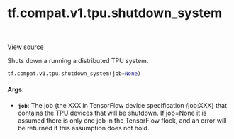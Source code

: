 <div itemscope itemtype="http://developers.google.com/ReferenceObject">
<meta itemprop="name" content="tf.compat.v1.tpu.shutdown_system" />
<meta itemprop="path" content="Stable" />
</div>

# tf.compat.v1.tpu.shutdown_system

<!-- Insert buttons -->

<table class="tfo-notebook-buttons tfo-api" align="left">
</table>

<a target="_blank" href="/code/stable/tensorflow/python/tpu/tpu.py">View source</a>



<!-- Start diff -->
Shuts down a running a distributed TPU system.

``` python
tf.compat.v1.tpu.shutdown_system(job=None)
```



<!-- Placeholder for "Used in" -->


#### Args:


* <b>`job`</b>: The job (the XXX in TensorFlow device specification /job:XXX) that
  contains the TPU devices that will be shutdown. If job=None it is
  assumed there is only one job in the TensorFlow flock, and an error will
  be returned if this assumption does not hold.